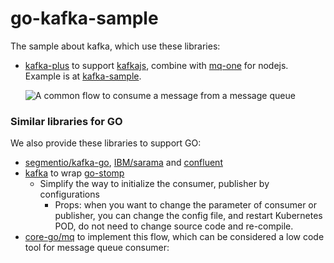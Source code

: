 # go-kafka-sample

The sample about kafka, which use these libraries:
- [kafka-plus](https://www.npmjs.com/package/kafka-plus) to support [kafkajs](https://www.npmjs.com/package/kafkajs), combine with [mq-one](https://www.npmjs.com/package/mq-one) for nodejs. Example is at [kafka-sample](https://github.com/typescript-tutorial/kafka-sample).

  ![A common flow to consume a message from a message queue](https://cdn-images-1.medium.com/max/800/1*Y4QUN6QnfmJgaKigcNHbQA.png)

### Similar libraries for GO
We also provide these libraries to support GO:
- [segmentio/kafka-go](https://github.com/segmentio/kafka-go), [IBM/sarama](https://github.com/IBM/sarama) and [confluent](https://github.com/confluentinc/confluent-kafka-go)
- [kafka](https://github.com/core-go/kafka) to wrap [go-stomp](https://github.com/segmentio/kafka-go)
    - Simplify the way to initialize the consumer, publisher by configurations
        - Props: when you want to change the parameter of consumer or publisher, you can change the config file, and restart Kubernetes POD, do not need to change source code and re-compile.
- [core-go/mq](https://github.com/core-go/mq) to implement this flow, which can be considered a low code tool for message queue consumer: